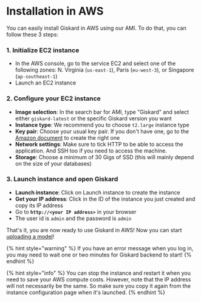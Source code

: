 # Installation in AWS

You can easily install Giskard in AWS using our AMI. To do that, you can follow these 3 steps:

### 1. Initialize EC2 instance

* In the AWS console, go to the service EC2 and select one of the following zones: N. Virginia (`us-east-1`), Paris (`eu-west-3`), or Singapore (`ap-southeast-1`)
* Launch an EC2 instance

### 2. Configure your EC2 instance

* **Image selection**: In the search bar for AMI, type "Giskard" and select either `giskard-latest` or the specific Giskard version you want
* **Instance type**: We recommend you to choose `t2.large` instance type
* **Key pair**: Choose your usual key pair. If you don't have one, go to the [Amazon document](https://docs.aws.amazon.com/AWSEC2/latest/UserGuide/create-key-pairs.html) to create the right one
* **Network settings**: Make sure to tick HTTP to be able to access the application. And SSH too if you need to access the machine.
* **Storage**: Choose a minimum of 30 Gigs of SSD (this will mainly depend on the size of your databases)

### 3. Launch instance and open Giskard

* **Launch instance**: Click on Launch instance to create the instance
* **Get your IP address**: Click in the ID of the instance you just created and copy its IP address
* Go to **`http://<your IP address>`** in your browser
* The user id is `admin` and the password is `admin`

That's it, you are now ready to use Giskard in AWS! Now you can start [uploading a model](../upload-your-model.md)!

{% hint style="warning" %}
If you have an error message when you log in, you may need to wait one or two minutes for Giskard backend to start!
{% endhint %}

{% hint style="info" %}
You can stop the instance and restart it when you need to save your AWS compute costs. However, note that the IP address will not necessarily be the same. So make sure you copy it again from the instance configuration page when it's launched.
{% endhint %}

